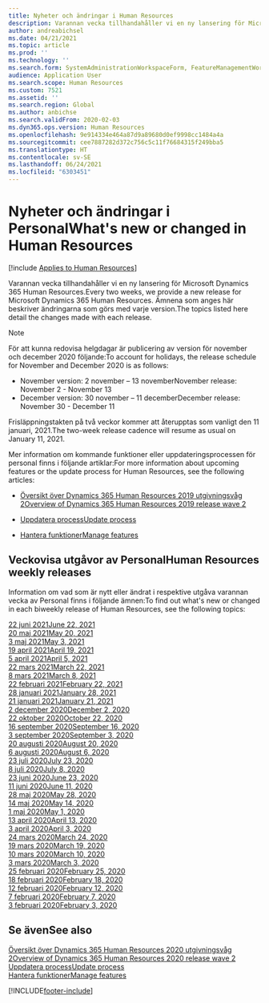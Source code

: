 ```yaml
---
title: Nyheter och ändringar i Human Resources
description: Varannan vecka tillhandahåller vi en ny lansering för Microsoft Dynamics 365 Human Resources. Ämnena som anges här beskriver ändringarna som görs varje vecka.
author: andreabichsel
ms.date: 04/21/2021
ms.topic: article
ms.prod: ''
ms.technology: ''
ms.search.form: SystemAdministrationWorkspaceForm, FeatureManagementWorkspace
audience: Application User
ms.search.scope: Human Resources
ms.custom: 7521
ms.assetid: ''
ms.search.region: Global
ms.author: anbichse
ms.search.validFrom: 2020-02-03
ms.dyn365.ops.version: Human Resources
ms.openlocfilehash: 9e914334e464a87d9a89680d0ef9998cc1484a4a
ms.sourcegitcommit: cee7887282d372c756c5c11f76684315f249bba5
ms.translationtype: HT
ms.contentlocale: sv-SE
ms.lasthandoff: 06/24/2021
ms.locfileid: "6303451"
---
```

# <a name="whats-new-or-changed-in-human-resources"></a><span data-ttu-id="799b7-104">Nyheter och ändringar i Personal</span><span class="sxs-lookup"><span data-stu-id="799b7-104">What's new or changed in Human Resources</span></span>

[!include [Applies to Human Resources](../includes/applies-to-hr.md)]

<span data-ttu-id="799b7-105">Varannan vecka tillhandahåller vi en ny lansering för Microsoft Dynamics 365 Human Resources.</span><span class="sxs-lookup"><span data-stu-id="799b7-105">Every two weeks, we provide a new release for Microsoft Dynamics 365 Human Resources.</span></span> <span data-ttu-id="799b7-106">Ämnena som anges här beskriver ändringarna som görs med varje version.</span><span class="sxs-lookup"><span data-stu-id="799b7-106">The topics listed here detail the changes made with each release.</span></span>

>[!NOTE]
><span data-ttu-id="799b7-107">För att kunna redovisa helgdagar är publicering av version för november och december 2020 följande:</span><span class="sxs-lookup"><span data-stu-id="799b7-107">To account for holidays, the release schedule for November and December 2020 is as follows:</span></span>
>
>- <span data-ttu-id="799b7-108">November version: 2 november – 13 november</span><span class="sxs-lookup"><span data-stu-id="799b7-108">November release: November 2 - November 13</span></span>
>- <span data-ttu-id="799b7-109">December version: 30 november – 11 december</span><span class="sxs-lookup"><span data-stu-id="799b7-109">December release: November 30 - December 11</span></span>
> 
><span data-ttu-id="799b7-110">Frisläppningstakten på två veckor kommer att återupptas som vanligt den 11 januari, 2021.</span><span class="sxs-lookup"><span data-stu-id="799b7-110">The two-week release cadence will resume as usual on January 11, 2021.</span></span>

<span data-ttu-id="799b7-111">Mer information om kommande funktioner eller uppdateringsprocessen för personal finns i följande artiklar:</span><span class="sxs-lookup"><span data-stu-id="799b7-111">For more information about upcoming features or the update process for Human Resources, see the following articles:</span></span> 

- [<span data-ttu-id="799b7-112">Översikt över Dynamics 365 Human Resources 2019 utgivningsvåg 2</span><span class="sxs-lookup"><span data-stu-id="799b7-112">Overview of Dynamics 365 Human Resources 2019 release wave 2</span></span>](/dynamics365-release-plan/2019wave2/dynamics365-human-resources/)

- [<span data-ttu-id="799b7-113">Uppdatera process</span><span class="sxs-lookup"><span data-stu-id="799b7-113">Update process</span></span>](hr-admin-setup-update-process.md)

- [<span data-ttu-id="799b7-114">Hantera funktioner</span><span class="sxs-lookup"><span data-stu-id="799b7-114">Manage features</span></span>](hr-admin-manage-features.md)

## <a name="human-resources-weekly-releases"></a><span data-ttu-id="799b7-115">Veckovisa utgåvor av Personal</span><span class="sxs-lookup"><span data-stu-id="799b7-115">Human Resources weekly releases</span></span>

<span data-ttu-id="799b7-116">Information om vad som är nytt eller ändrat i respektive utgåva varannan vecka av Personal finns i följande ämnen:</span><span class="sxs-lookup"><span data-stu-id="799b7-116">To find out what's new or changed in each biweekly release of Human Resources, see the following topics:</span></span>

[<span data-ttu-id="799b7-117">22 juni 2021</span><span class="sxs-lookup"><span data-stu-id="799b7-117">June 22, 2021</span></span>](hr-whats-new-2021-06-22.md)</br>
[<span data-ttu-id="799b7-118">20 maj 2021</span><span class="sxs-lookup"><span data-stu-id="799b7-118">May 20, 2021</span></span>](hr-whats-new-2021-05-20.md)</br>
[<span data-ttu-id="799b7-119">3 maj 2021</span><span class="sxs-lookup"><span data-stu-id="799b7-119">May 3, 2021</span></span>](hr-whats-new-2021-05-03.md)</br>
[<span data-ttu-id="799b7-120">19 april 2021</span><span class="sxs-lookup"><span data-stu-id="799b7-120">April 19, 2021</span></span>](hr-whats-new-2021-04-19.md)</br>
[<span data-ttu-id="799b7-121">5 april 2021</span><span class="sxs-lookup"><span data-stu-id="799b7-121">April 5, 2021</span></span>](hr-whats-new-2021-04-05.md)</br>
[<span data-ttu-id="799b7-122">22 mars 2021</span><span class="sxs-lookup"><span data-stu-id="799b7-122">March 22, 2021</span></span>](hr-whats-new-2021-03-22.md)</br>
[<span data-ttu-id="799b7-123">8 mars 2021</span><span class="sxs-lookup"><span data-stu-id="799b7-123">March 8, 2021</span></span>](hr-whats-new-2021-03-08.md)</br>
[<span data-ttu-id="799b7-124">22 februari 2021</span><span class="sxs-lookup"><span data-stu-id="799b7-124">February 22, 2021</span></span>](hr-whats-new-2021-02-22.md)</br>
[<span data-ttu-id="799b7-125">28 januari 2021</span><span class="sxs-lookup"><span data-stu-id="799b7-125">January 28, 2021</span></span>](hr-whats-new-2021-01-28.md)</br>
[<span data-ttu-id="799b7-126">21 januari 2021</span><span class="sxs-lookup"><span data-stu-id="799b7-126">January 21, 2021</span></span>](hr-whats-new-2021-01-21.md)</br>
[<span data-ttu-id="799b7-127">2 december 2020</span><span class="sxs-lookup"><span data-stu-id="799b7-127">December 2, 2020</span></span>](hr-whats-new-2020-12-02.md)</br>
[<span data-ttu-id="799b7-128">22 oktober 2020</span><span class="sxs-lookup"><span data-stu-id="799b7-128">October 22, 2020</span></span>](hr-whats-new-2020-10-22.md)</br>
[<span data-ttu-id="799b7-129">16 september 2020</span><span class="sxs-lookup"><span data-stu-id="799b7-129">September 16, 2020</span></span>](hr-whats-new-2020-09-16.md)</br>
[<span data-ttu-id="799b7-130">3 september 2020</span><span class="sxs-lookup"><span data-stu-id="799b7-130">September 3, 2020</span></span>](hr-whats-new-2020-09-03.md)</br>
[<span data-ttu-id="799b7-131">20 augusti 2020</span><span class="sxs-lookup"><span data-stu-id="799b7-131">August 20, 2020</span></span>](hr-whats-new-2020-08-20.md)</br>
[<span data-ttu-id="799b7-132">6 augusti 2020</span><span class="sxs-lookup"><span data-stu-id="799b7-132">August 6, 2020</span></span>](hr-whats-new-2020-08-06.md)</br>
[<span data-ttu-id="799b7-133">23 juli 2020</span><span class="sxs-lookup"><span data-stu-id="799b7-133">July 23, 2020</span></span>](hr-whats-new-2020-07-23.md)</br>
[<span data-ttu-id="799b7-134">8 juli 2020</span><span class="sxs-lookup"><span data-stu-id="799b7-134">July 8, 2020</span></span>](hr-whats-new-2020-07-08.md)</br>
[<span data-ttu-id="799b7-135">23 juni 2020</span><span class="sxs-lookup"><span data-stu-id="799b7-135">June 23, 2020</span></span>](hr-whats-new-2020-06-23.md)</br>
[<span data-ttu-id="799b7-136">11 juni 2020</span><span class="sxs-lookup"><span data-stu-id="799b7-136">June 11, 2020</span></span>](hr-whats-new-2020-06-11.md)</br>
[<span data-ttu-id="799b7-137">28 maj 2020</span><span class="sxs-lookup"><span data-stu-id="799b7-137">May 28, 2020</span></span>](hr-whats-new-2020-05-28.md)</br>
[<span data-ttu-id="799b7-138">14 maj 2020</span><span class="sxs-lookup"><span data-stu-id="799b7-138">May 14, 2020</span></span>](hr-whats-new-2020-05-14.md)</br>
[<span data-ttu-id="799b7-139">1 maj 2020</span><span class="sxs-lookup"><span data-stu-id="799b7-139">May 1, 2020</span></span>](hr-whats-new-2020-05-01.md)</br>
[<span data-ttu-id="799b7-140">13 april 2020</span><span class="sxs-lookup"><span data-stu-id="799b7-140">April 13, 2020</span></span>](hr-whats-new-2020-04-13.md)</br>
[<span data-ttu-id="799b7-141">3 april 2020</span><span class="sxs-lookup"><span data-stu-id="799b7-141">April 3, 2020</span></span>](hr-whats-new-2020-04-03.md)</br>
[<span data-ttu-id="799b7-142">24 mars 2020</span><span class="sxs-lookup"><span data-stu-id="799b7-142">March 24, 2020</span></span>](hr-whats-new-2020-03-24.md)</br>
[<span data-ttu-id="799b7-143">19 mars 2020</span><span class="sxs-lookup"><span data-stu-id="799b7-143">March 19, 2020</span></span>](hr-whats-new-2020-03-19.md)</br>
[<span data-ttu-id="799b7-144">10 mars 2020</span><span class="sxs-lookup"><span data-stu-id="799b7-144">March 10, 2020</span></span>](hr-whats-new-2020-03-10.md)</br>
[<span data-ttu-id="799b7-145">3 mars 2020</span><span class="sxs-lookup"><span data-stu-id="799b7-145">March 3, 2020</span></span>](hr-whats-new-2020-03-03.md)</br>
[<span data-ttu-id="799b7-146">25 februari 2020</span><span class="sxs-lookup"><span data-stu-id="799b7-146">February 25, 2020</span></span>](hr-whats-new-2020-02-25.md)</br>
[<span data-ttu-id="799b7-147">18 februari 2020</span><span class="sxs-lookup"><span data-stu-id="799b7-147">February 18, 2020</span></span>](hr-whats-new-2020-02-18.md)</br>
[<span data-ttu-id="799b7-148">12 februari 2020</span><span class="sxs-lookup"><span data-stu-id="799b7-148">February 12, 2020</span></span>](hr-whats-new-2020-02-12.md)</br>
[<span data-ttu-id="799b7-149">7 februari 2020</span><span class="sxs-lookup"><span data-stu-id="799b7-149">February 7, 2020</span></span>](hr-whats-new-2020-02-07.md)</br>
[<span data-ttu-id="799b7-150">3 februari 2020</span><span class="sxs-lookup"><span data-stu-id="799b7-150">February 3, 2020</span></span>](hr-whats-new-2020-02-03.md)

## <a name="see-also"></a><span data-ttu-id="799b7-151">Se även</span><span class="sxs-lookup"><span data-stu-id="799b7-151">See also</span></span>

[<span data-ttu-id="799b7-152">Översikt över Dynamics 365 Human Resources 2020 utgivningsvåg 2</span><span class="sxs-lookup"><span data-stu-id="799b7-152">Overview of Dynamics 365 Human Resources 2020 release wave 2</span></span>](/dynamics365-release-plan/2020wave2/human-resources/dynamics365-human-resources/)</br>
[<span data-ttu-id="799b7-153">Uppdatera process</span><span class="sxs-lookup"><span data-stu-id="799b7-153">Update process</span></span>](hr-admin-setup-update-process.md)</br>
[<span data-ttu-id="799b7-154">Hantera funktioner</span><span class="sxs-lookup"><span data-stu-id="799b7-154">Manage features</span></span>](hr-admin-manage-features.md)


[!INCLUDE[footer-include](../includes/footer-banner.md)]
